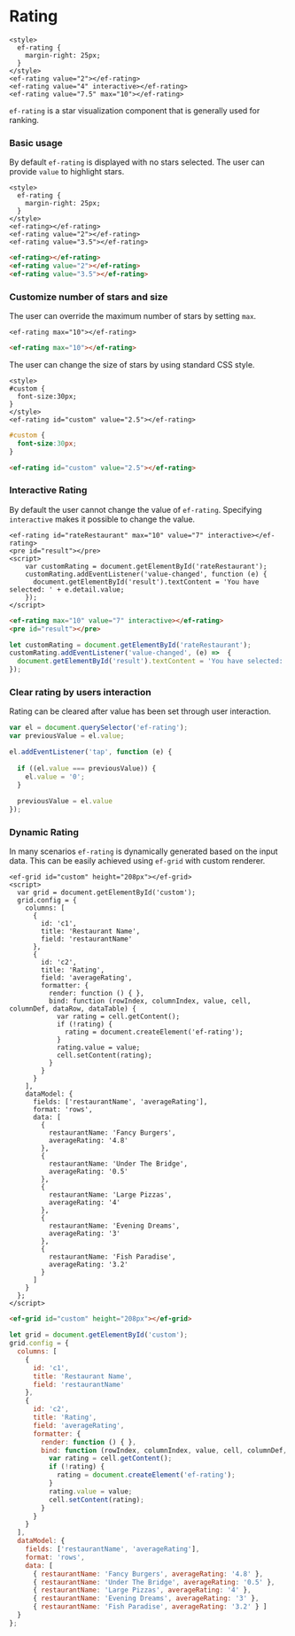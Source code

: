 # Rating
```live(preview)
<style>
  ef-rating {
    margin-right: 25px;
  }
</style>
<ef-rating value="2"></ef-rating>
<ef-rating value="4" interactive></ef-rating>
<ef-rating value="7.5" max="10"></ef-rating>
```

`ef-rating` is a star visualization component that is generally used for ranking.

### Basic usage
By default `ef-rating` is displayed with no stars selected. The user can provide `value` to highlight stars.

```live
<style>
  ef-rating {
    margin-right: 25px;
  }
</style>
<ef-rating></ef-rating>
<ef-rating value="2"></ef-rating>
<ef-rating value="3.5"></ef-rating>
```

```html
<ef-rating></ef-rating>
<ef-rating value="2"></ef-rating>
<ef-rating value="3.5"></ef-rating>
```

### Customize number of stars and size
The user can override the maximum number of stars by setting `max`.

```live
<ef-rating max="10"></ef-rating>
```

```html
<ef-rating max="10"></ef-rating>
```

The user can change the size of stars by using standard CSS style.
```live
<style>
#custom {
  font-size:30px;
}
</style>
<ef-rating id="custom" value="2.5"></ef-rating>
```

```css
#custom {
  font-size:30px;
}
```
```html
<ef-rating id="custom" value="2.5"></ef-rating>
```

### Interactive Rating
By default the user cannot change the value of `ef-rating`. Specifying `interactive` makes it possible to change the value.

```live
<ef-rating id="rateRestaurant" max="10" value="7" interactive></ef-rating>
<pre id="result"></pre>
<script>
    var customRating = document.getElementById('rateRestaurant');
    customRating.addEventListener('value-changed', function (e) {
      document.getElementById('result').textContent = 'You have selected: ' + e.detail.value;
    });
</script>
```

```html
<ef-rating max="10" value="7" interactive></ef-rating>
<pre id="result"></pre>
```
```js
let customRating = document.getElementById('rateRestaurant');
customRating.addEventListener('value-changed', (e) =>  {
  document.getElementById('result').textContent = 'You have selected: ' + e.detail.value;
});
```

### Clear rating by users interaction
Rating can be cleared after value has been set through user interaction.

```js
var el = document.querySelector('ef-rating');
var previousValue = el.value;

el.addEventListener('tap', function (e) {
  
  if ((el.value === previousValue)) {
    el.value = '0';
  }
  
  previousValue = el.value
});
```

### Dynamic Rating
In many scenarios `ef-rating` is dynamically generated based on the input data. This can be easily achieved using `ef-grid` with custom renderer.

```live
<ef-grid id="custom" height="208px"></ef-grid>
<script>
  var grid = document.getElementById('custom');
  grid.config = {
    columns: [
      {
        id: 'c1',
        title: 'Restaurant Name',
        field: 'restaurantName'
      },
      {
        id: 'c2',
        title: 'Rating',
        field: 'averageRating',
        formatter: {
          render: function () { },
          bind: function (rowIndex, columnIndex, value, cell, columnDef, dataRow, dataTable) {
            var rating = cell.getContent();
            if (!rating) {
              rating = document.createElement('ef-rating');
            }
            rating.value = value;
            cell.setContent(rating);
          }
        }
      }
    ],
    dataModel: {
      fields: ['restaurantName', 'averageRating'],
      format: 'rows',
      data: [
        {
          restaurantName: 'Fancy Burgers',
          averageRating: '4.8'
        },
        {
          restaurantName: 'Under The Bridge',
          averageRating: '0.5'
        },
        {
          restaurantName: 'Large Pizzas',
          averageRating: '4'
        },
        {
          restaurantName: 'Evening Dreams',
          averageRating: '3'
        },
        {
          restaurantName: 'Fish Paradise',
          averageRating: '3.2'
        }
      ]
    }
  };
</script>
```

```html
<ef-grid id="custom" height="208px"></ef-grid>
```

```js
let grid = document.getElementById('custom');
grid.config = {
  columns: [
    {
      id: 'c1',
      title: 'Restaurant Name',
      field: 'restaurantName'
    },
    {
      id: 'c2',
      title: 'Rating',
      field: 'averageRating',
      formatter: {
        render: function () { },
        bind: function (rowIndex, columnIndex, value, cell, columnDef, dataRow, dataTable) {
          var rating = cell.getContent();
          if (!rating) {
            rating = document.createElement('ef-rating');
          }
          rating.value = value;
          cell.setContent(rating);
        }
      }
    }
  ],
  dataModel: {
    fields: ['restaurantName', 'averageRating'],
    format: 'rows',
    data: [
      { restaurantName: 'Fancy Burgers', averageRating: '4.8' },
      { restaurantName: 'Under The Bridge', averageRating: '0.5' },
      { restaurantName: 'Large Pizzas', averageRating: '4' },
      { restaurantName: 'Evening Dreams', averageRating: '3' },
      { restaurantName: 'Fish Paradise', averageRating: '3.2' } ]
  }
};
```

